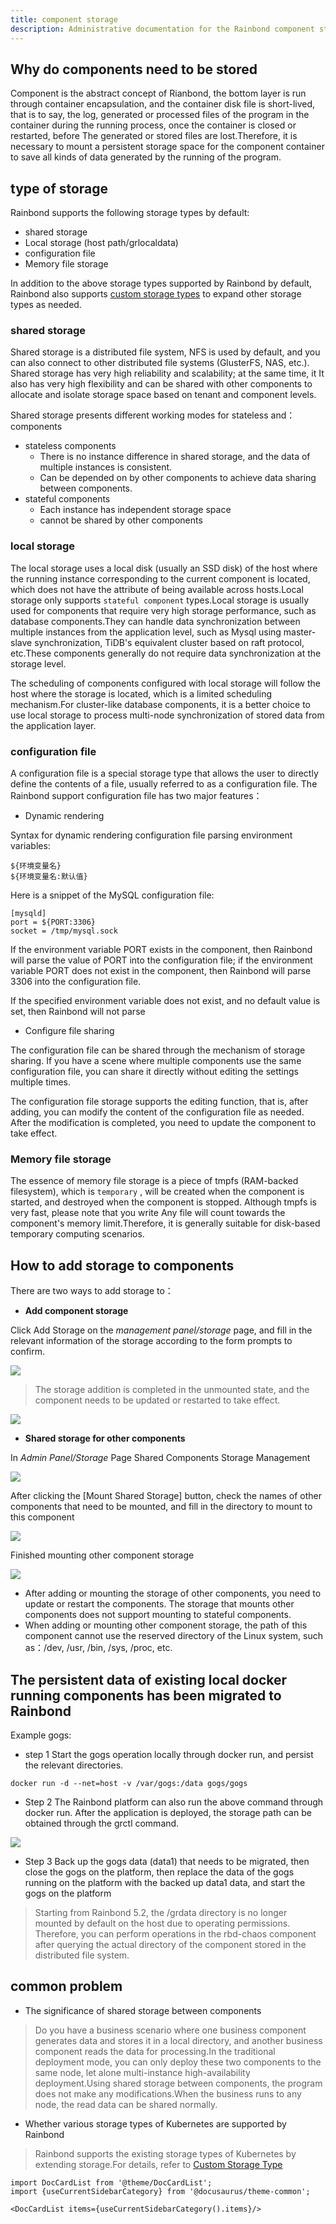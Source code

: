 ```yaml
---
title: component storage
description: Administrative documentation for the Rainbond component store
---
```


## Why do components need to be stored

Component is the abstract concept of Rianbond, the bottom layer is run through container encapsulation, and the container disk file is short-lived, that is to say, the log, generated or processed files of the program in the container during the running process, once the container is closed or restarted, before The generated or stored files are lost.Therefore, it is necessary to mount a persistent storage space for the component container to save all kinds of data generated by the running of the program.

## type of storage

Rainbond supports the following storage types by default:

- shared storage
- Local storage (host path/grlocaldata)
- configuration file
- Memory file storage

In addition to the above storage types supported by Rainbond by default, Rainbond also supports [custom storage types](./service-volume-custom/) to expand other storage types as needed.

### shared storage

Shared storage is a distributed file system, NFS is used by default, and you can also connect to other distributed file systems (GlusterFS, NAS, etc.). Shared storage has very high reliability and scalability; at the same time, it It also has very high flexibility and can be shared with other components to allocate and isolate storage space based on tenant and component levels.

Shared storage presents different working modes for stateless and：components

- stateless components
  - There is no instance difference in shared storage, and the data of multiple instances is consistent.
  - Can be depended on by other components to achieve data sharing between components.
- stateful components
  - Each instance has independent storage space
  - cannot be shared by other components

### local storage

The local storage uses a local disk (usually an SSD disk) of the host where the running instance corresponding to the current component is located, which does not have the attribute of being available across hosts.Local storage only supports `stateful component` types.Local storage is usually used for components that require very high storage performance, such as database components.They can handle data synchronization between multiple instances from the application level, such as Mysql using master-slave synchronization, TiDB's equivalent cluster based on raft protocol, etc.These components generally do not require data synchronization at the storage level.

The scheduling of components configured with local storage will follow the host where the storage is located, which is a limited scheduling mechanism.For cluster-like database components, it is a better choice to use local storage to process multi-node synchronization of stored data from the application layer.

### configuration file

A configuration file is a special storage type that allows the user to directly define the contents of a file, usually referred to as a configuration file. The Rainbond support configuration file has two major features：

- Dynamic rendering

Syntax for dynamic rendering configuration file parsing environment variables:

```
${环境变量名}
${环境变量名:默认值}
```

Here is a snippet of the MySQL configuration file:

```
[mysqld]
port = ${PORT:3306}
socket = /tmp/mysql.sock
```

If the environment variable PORT exists in the component, then Rainbond will parse the value of PORT into the configuration file; if the environment variable PORT does not exist in the component, then Rainbond will parse 3306 into the configuration file.

If the specified environment variable does not exist, and no default value is set, then Rainbond will not parse

- Configure file sharing

The configuration file can be shared through the mechanism of storage sharing. If you have a scene where multiple components use the same configuration file, you can share it directly without editing the settings multiple times.

The configuration file storage supports the editing function, that is, after adding, you can modify the content of the configuration file as needed. After the modification is completed, you need to update the component to take effect.

### Memory file storage

The essence of memory file storage is a piece of tmpfs (RAM-backed filesystem), which is `temporary` , will be created when the component is started, and destroyed when the component is stopped. Although tmpfs is very fast, please note that you write Any file will count towards the component's memory limit.Therefore, it is generally suitable for disk-based temporary computing scenarios.

## How to add storage to components

There are two ways to add storage to：

- <b>Add component storage</b>

Click Add Storage on the _management panel/storage_ page, and fill in the relevant information of the storage according to the form prompts to confirm.

![](https://grstatic.oss-cn-shanghai.aliyuncs.com/images/docs/5.2/user-manual/app-service-manage/service-volume/Add%20storage.png)

> The storage addition is completed in the unmounted state, and the component needs to be updated or restarted to take effect.

![](https://grstatic.oss-cn-shanghai.aliyuncs.com/images/docs/5.2/user-manual/app-service-manage/service-volume/Add%20finish.png)

- <b>Shared storage for other components</b>

In _Admin Panel/Storage_ Page Shared Components Storage Management

![](https://grstatic.oss-cn-shanghai.aliyuncs.com/images/docs/5.2/user-manual/app-service-manage/service-volume/Shared%20memory.png)

After clicking the [Mount Shared Storage] button, check the names of other components that need to be mounted, and fill in the directory to mount to this component

![](https://grstatic.oss-cn-shanghai.aliyuncs.com/images/docs/5.2/user-manual/app-service-manage/service-volume/Shared%20volum02.png)

Finished mounting other component storage

![](https://grstatic.oss-cn-shanghai.aliyuncs.com/images/docs/5.2/user-manual/app-service-manage/service-volume/Completion%20sharing.png)

- After adding or mounting the storage of other components, you need to update or restart the components. The storage that mounts other components does not support mounting to stateful components.
- When adding or mounting other component storage, the path of this component cannot use the reserved directory of the Linux system, such as：/dev, /usr, /bin, /sys, /proc, etc.

## The persistent data of existing local docker running components has been migrated to Rainbond

Example gogs:

- step 1 Start the gogs operation locally through docker run, and persist the relevant directories.

```
docker run -d --net=host -v /var/gogs:/data gogs/gogs
```

- Step 2 The Rainbond platform can also run the above command through docker run. After the application is deployed, the storage path can be obtained through the grctl command.

![](https://grstatic.oss-cn-shanghai.aliyuncs.com/images/5.1/service-volume/gogs.png)

- Step 3 Back up the gogs data (data1) that needs to be migrated, then close the gogs on the platform, then replace the data of the gogs running on the platform with the backed up data1 data, and start the gogs on the platform

> Starting from Rainbond 5.2, the /grdata directory is no longer mounted by default on the host due to operating permissions. Therefore, you can perform operations in the rbd-chaos component after querying the actual directory of the component stored in the distributed file system.

## common problem

- The significance of shared storage between components

> Do you have a business scenario where one business component generates data and stores it in a local directory, and another business component reads the data for processing.In the traditional deployment mode, you can only deploy these two components to the same node, let alone multi-instance high-availability deployment.Using shared storage between components, the program does not make any modifications.When the business runs to any node, the read data can be shared normally.

- Whether various storage types of Kubernetes are supported by Rainbond

> Rainbond supports the existing storage types of Kubernetes by extending storage.For details, refer to [Custom Storage Type](./service-volume-custom/)

```mdx-code-block
import DocCardList from '@theme/DocCardList';
import {useCurrentSidebarCategory} from '@docusaurus/theme-common';

<DocCardList items={useCurrentSidebarCategory().items}/>
```